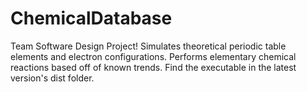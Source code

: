 # ChemicalDatabase
Team Software Design Project!
Simulates theoretical periodic table elements and electron configurations.
Performs elementary chemical reactions based off of known trends.
Find the executable in the latest version's dist folder.
